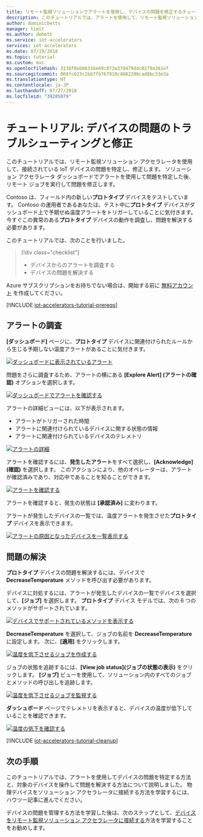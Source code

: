 ```yaml
---
title: リモート監視ソリューションでアラートを使用し、デバイスの問題を修正するチュートリアル - Azure | Microsoft Docs
description: このチュートリアルでは、アラートを使用して、リモート監視ソリューション アクセラレータに接続されているデバイスの問題を特定し、修正する方法を示します。
author: dominicbetts
manager: timlt
ms.author: dobett
ms.service: iot-accelerators
services: iot-accelerators
ms.date: 07/19/2018
ms.topic: tutorial
ms.custom: mvc
ms.openlocfilehash: 3138f0ebb6316e69c873a37d479ddc0279a361ef
ms.sourcegitcommit: 068fc623c1bb7fb767919c4882280cad8bc33e3a
ms.translationtype: HT
ms.contentlocale: ja-JP
ms.lasthandoff: 07/27/2018
ms.locfileid: "39285079"
---
```

# <a name="tutorial-troubleshoot-and-fix-device-issues"></a>チュートリアル: デバイスの問題のトラブルシューティングと修正

このチュートリアルでは、リモート監視ソリューション アクセラレータを使用して、接続されている IoT デバイスの問題を特定し、修正します。 ソリューション アクセラレータ ダッシュボードでアラートを使用して問題を特定した後、リモート ジョブを実行して問題を修正します。

Contoso は、フィールド内の新しい**プロトタイプ** デバイスをテストしています。 Contoso の運用者であるあなたは、テスト中に**プロトタイプ** デバイスがダッシュボード上で予期せぬ温度アラートをトリガーしていることに気付きます。 今すぐこの異常のある**プロトタイプ** デバイスの動作を調査し、問題を解決する必要があります。

このチュートリアルでは、次のことを行いました。

>[!div class="checklist"]
> * デバイスからのアラートを調査する
> * デバイスの問題を解決する

Azure サブスクリプションをお持ちでない場合は、開始する前に [無料アカウント](https://azure.microsoft.com/free/?WT.mc_id=A261C142F) を作成してください。

[!INCLUDE [iot-accelerators-tutorial-prereqs](../../includes/iot-accelerators-tutorial-prereqs.md)]

## <a name="investigate-an-alert"></a>アラートの調査

**[ダッシュボード]** ページに、**プロトタイプ** デバイスに関連付けられたルールから生じる予期しない温度アラートがあることに気付きます。

[![ダッシュボードに表示されているアラート](./media/iot-accelerators-remote-monitoring-maintain/dashboardalarm-inline.png)](./media/iot-accelerators-remote-monitoring-maintain/dashboardalarm-expanded.png#lightbox)

問題をさらに調査するため、アラートの横にある **[Explore Alert] (アラートの確認)** オプションを選択します。

[![ダッシュボードでアラートを確認する](./media/iot-accelerators-remote-monitoring-maintain/dashboardexplorealarm-inline.png)](./media/iot-accelerators-remote-monitoring-maintain/dashboardexplorealarm-expanded.png#lightbox)

アラートの詳細ビューには、以下が表示されます。

* アラートがトリガーされた時間
* アラートに関連付けられているデバイスに関する状態の情報
* アラートに関連付けられているデバイスのテレメトリ

[![アラートの詳細](./media/iot-accelerators-remote-monitoring-maintain/maintenancealarmdetail-inline.png)](./media/iot-accelerators-remote-monitoring-maintain/maintenancealarmdetail-expanded.png#lightbox)

アラートを確認するには、**発生したアラート**をすべて選択し、**[Acknowledge]\(確認\)** を選択します。 このアクションにより、他のオペレーターは、アラートが確認済みであり、対応中であることを知ることができます。

[![アラートを確認する](./media/iot-accelerators-remote-monitoring-maintain/maintenanceacknowledge-inline.png)](./media/iot-accelerators-remote-monitoring-maintain/maintenanceacknowledge-expanded.png#lightbox)

アラートを確認すると、発生の状態は **[承認済み]** に変わります。

アラートが発生したデバイスの一覧では、温度アラートを発生させた**プロトタイプ** デバイスを表示できます。

[![アラートの原因となったデバイスを一覧表示する](./media/iot-accelerators-remote-monitoring-maintain/maintenanceresponsibledevice-inline.png)](./media/iot-accelerators-remote-monitoring-maintain/maintenanceresponsibledevice-expanded.png#lightbox)

## <a name="resolve-the-issue"></a>問題の解決

**プロトタイプ** デバイスの問題を解決するには、デバイスで **DecreaseTemperature** メソッドを呼び出す必要があります。

デバイスに対処するには、アラートが発生したデバイスの一覧でデバイスを選択して、**[ジョブ]** を選択します。 **プロトタイプ** デバイス モデルでは、次の 6 つのメソッドがサポートされています。

[![デバイスでサポートされているメソッドを表示する](./media/iot-accelerators-remote-monitoring-maintain/maintenancemethods-inline.png)](./media/iot-accelerators-remote-monitoring-maintain/maintenancemethods-expanded.png#lightbox)

**DecreaseTemperature** を選択して、ジョブの名前を **DecreaseTemperature** に設定します。 次に、**[適用]** をクリックします。

[![温度を低下させるジョブを作成する](./media/iot-accelerators-remote-monitoring-maintain/maintenancecreatejob-inline.png)](./media/iot-accelerators-remote-monitoring-maintain/maintenancecreatejob-expanded.png#lightbox)

ジョブの状態を追跡するには、**[View job status]\(ジョブの状態の表示\)** をクリックします。 **[ジョブ]** ビューを使用して、ソリューション内のすべてのジョブとメソッドの呼び出しを追跡します。

[![温度を低下させるジョブを監視する](./media/iot-accelerators-remote-monitoring-maintain/maintenancerunningjob-inline.png)](./media/iot-accelerators-remote-monitoring-maintain/maintenancerunningjob-expanded.png#lightbox)

**ダッシュボード** ページでテレメトリを表示すると、デバイスの温度が低下していることを確認できます。

[![温度の低下を確認する](./media/iot-accelerators-remote-monitoring-maintain/jobresult-inline.png)](./media/iot-accelerators-remote-monitoring-maintain/jobresult-expanded.png#lightbox)

[!INCLUDE [iot-accelerators-tutorial-cleanup](../../includes/iot-accelerators-tutorial-cleanup.md)]

## <a name="next-steps"></a>次の手順

このチュートリアルでは、アラートを使用してデバイスの問題を特定する方法と、対象のデバイスを操作して問題を解決する方法について説明しました。 物理デバイスをソリューション アクセラレータに接続する方法を学習するには、ハウツー記事に進んでください。

デバイスの問題を管理する方法を学習した後は、次のステップとして、[デバイスをリモート監視ソリューション アクセラレータに接続する](iot-accelerators-connecting-devices.md)方法を学習することをお勧めします。
